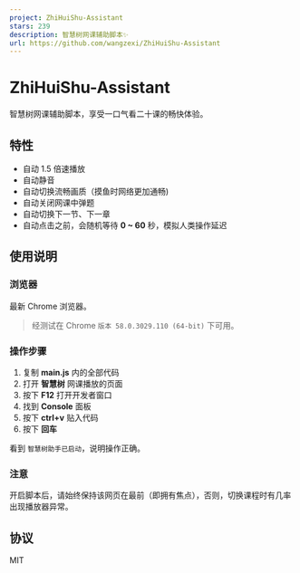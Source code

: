 ```yaml
---
project: ZhiHuiShu-Assistant
stars: 239
description: 智慧树网课辅助脚本✨
url: https://github.com/wangzexi/ZhiHuiShu-Assistant
---
```


ZhiHuiShu-Assistant
===================

智慧树网课辅助脚本，享受一口气看二十课的畅快体验。

特性
--

-   自动 1.5 倍速播放
-   自动静音
-   自动切换流畅画质（摸鱼时网络更加通畅)
-   自动关闭网课中弹题
-   自动切换下一节、下一章
-   自动点击之前，会随机等待 **0 ~ 60** 秒，模拟人类操作延迟

使用说明
----

### 浏览器

最新 Chrome 浏览器。

> 经测试在 Chrome `版本 58.0.3029.110 (64-bit)` 下可用。

### 操作步骤

1.  复制 **main.js** 内的全部代码
2.  打开 **智慧树** 网课播放的页面
3.  按下 **F12** 打开开发者窗口
4.  找到 **Console** 面板
5.  按下 **ctrl+v** 贴入代码
6.  按下 **回车**

看到 `智慧树助手已启动`，说明操作正确。

### 注意

开启脚本后，请始终保持该网页在最前（即拥有焦点），否则，切换课程时有几率出现播放器异常。

协议
--

MIT

